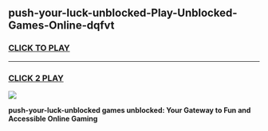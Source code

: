 
## push-your-luck-unblocked-Play-Unblocked-Games-Online-dqfvt
<h3>
<a href="https://premium76.site?title=push-your-luck-unblocked&ref=25A">CLICK TO PLAY</a></h3>
<hr>

<h3>
<a href="https://premium76.site?title=push-your-luck-unblocked&ref=25A">CLICK 2 PLAY</a>
  
</h3>

<a href="https://premium76.site?title=push-your-luck-unblocked&ref=25A"><img src="https://clearcache.store/games.png"></a>


**push-your-luck-unblocked games unblocked: Your Gateway to Fun and Accessible Online Gaming**
